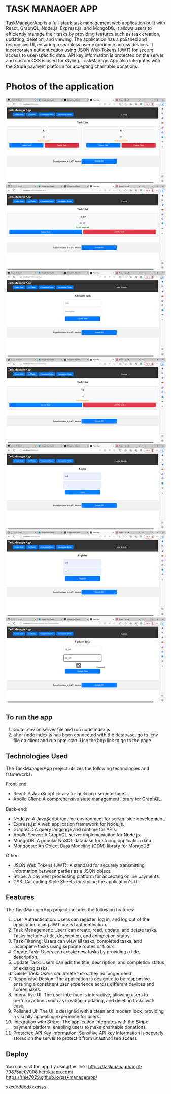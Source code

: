 # TASK MANAGER APP 

TaskManagerApp is a full-stack task management web application built with React, GraphQL, Node.js, Express.js, and MongoDB. It allows users to efficiently manage their tasks by 
providing features such as task creation, updating, deletion, and viewing. The application has a polished and responsive UI, ensuring a seamless user experience across devices. It 
incorporates authentication using JSON Web Tokens (JWT) for secure access to user-specific data. API key information is protected on the server, and custom CSS is used for styling. 
TaskManagerApp also integrates with the Stripe payment platform for accepting charitable donations.

# Photos of the application
![](./images/allTasks.PNG)
![](./images/completedTasks.PNG)
![](./images/createTask.PNG)
![](./images/incompleteTasks.PNG)
![](./images/login.PNG)
![](./images/register.PNG)
![](./images/updateTask.PNG)

## To run the app
1. Go to .env on server file and run node index.js
2. after node index.js has been connected with the database, go to .env file on client and run npm start. Use the http link to go to the page. 


## Technologies Used

The TaskManagerApp project utilizes the following technologies and frameworks:

Front-end:
- React: A JavaScript library for building user interfaces.
- Apollo Client: A comprehensive state management library for GraphQL.

Back-end:
- Node.js: A JavaScript runtime environment for server-side development.
- Express.js: A web application framework for Node.js.
- GraphQL: A query language and runtime for APIs.
- Apollo Server: A GraphQL server implementation for Node.js.
- MongoDB: A popular NoSQL database for storing application data.
- Mongoose: An Object Data Modeling (ODM) library for MongoDB.

Other:
- JSON Web Tokens (JWT): A standard for securely transmitting information between parties as a JSON object.
- Stripe: A payment processing platform for accepting online payments.
- CSS: Cascading Style Sheets for styling the application's UI.

## Features

The TaskManagerApp project includes the following features:

1. User Authentication: Users can register, log in, and log out of the application using JWT-based authentication.
2. Task Management: Users can create, read, update, and delete tasks. Tasks include a title, description, and completion status.
3. Task Filtering: Users can view all tasks, completed tasks, and incomplete tasks using separate routes or filters.
4. Create Task: Users can create new tasks by providing a title, description.
5. Update Task: Users can edit the title, description, and completion status of existing tasks.
6. Delete Task: Users can delete tasks they no longer need.
7. Responsive Design: The application is designed to be responsive, ensuring a consistent user experience across different devices and screen sizes.
8. Interactive UI: The user interface is interactive, allowing users to perform actions such as creating, updating, and deleting tasks with ease.
9. Polished UI: The UI is designed with a clean and modern look, providing a visually appealing experience for users.
10. Integration with Stripe: The application integrates with the Stripe payment platform, enabling users to make charitable donations.
11. Protected API Key Information: Sensitive API key information is securely stored on the server to protect it from unauthorized access.

## Deploy 
You can visit the app by using this link: https://taskmanagerapp1-79875ae07008.herokuapp.com/
 https://rlee7029.github.io/taskmanagerapp/

 xxxddddddxxxssss